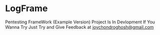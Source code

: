 # LogFrame
Pentesting FrameWork (Example Version)
Project Is In Devlopment If You Wanna Try Just Try and Give Feedback at joychondroghosh@gmail.com
